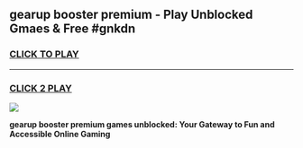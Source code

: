 
## gearup booster premium - Play Unblocked Gmaes & Free #gnkdn
<h3>
<a href="https://premium.freeplayer.one?title=gearup_booster_premium&ref=03M">CLICK TO PLAY</a></h3>
<hr>

<h3>
<a href="https://premium.freeplayer.one?title=gearup_booster_premium&ref=03M">CLICK 2 PLAY</a>
  
</h3>

<a href="https://premium.freeplayer.one?title=gearup_booster_premium&ref=03M"><img src="https://clearcache.store/games.png"></a>


**gearup booster premium games unblocked: Your Gateway to Fun and Accessible Online Gaming**
